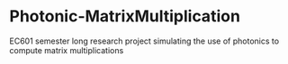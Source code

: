 # Photonic-MatrixMultiplication
EC601 semester long research project simulating the use of photonics to compute matrix multiplications
